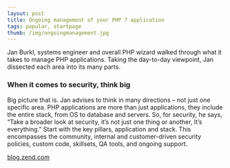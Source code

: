 ```yaml
---
layout: post
title: Ongoing management of your PHP 7 application
tags: popular, startpage
thumb: /img/ongoingmanagement.jpg
---
```

Jan Burkl, systems engineer and overall PHP wizard walked through what it takes to manage PHP applications. Taking the day-to-day viewpoint, Jan dissected each area into its many parts.

### When it comes to security, think big
Big picture that is. Jan advises to think in many directions – not just one specific area. PHP applications are more than just applications, they include the entire stack, from OS to database and servers. So, for security, he says, “Take a broader look at security, it’s not just one thing or another, It’s everything.” Start with the key pillars, application and stack. This encompasses the community, internal and customer-driven security policies, custom code, skillsets, QA tools, and ongoing support.

[blog.zend.com](http://blog.zend.com/2017/09/28/webinar-recap-ongoing-management-of-your-php-7-application/#.Whwb47SdVhE)
